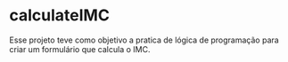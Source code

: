 # calculateIMC

Esse projeto teve como objetivo a pratica de lógica de programação para criar um formulário que calcula o IMC.

